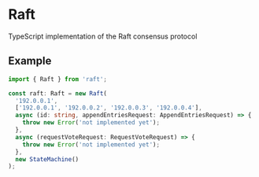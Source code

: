 # Raft
TypeScript implementation of the Raft consensus protocol

## Example

```typescript
import { Raft } from 'raft';

const raft: Raft = new Raft(
  '192.0.0.1',
  ['192.0.0.1', '192.0.0.2', '192.0.0.3', '192.0.0.4'],
  async (id: string, appendEntriesRequest: AppendEntriesRequest) => {
    throw new Error('not implemented yet');
  },
  async (requestVoteRequest: RequestVoteRequest) => {
    throw new Error('not implemented yet');
  },
  new StateMachine()
);
```
